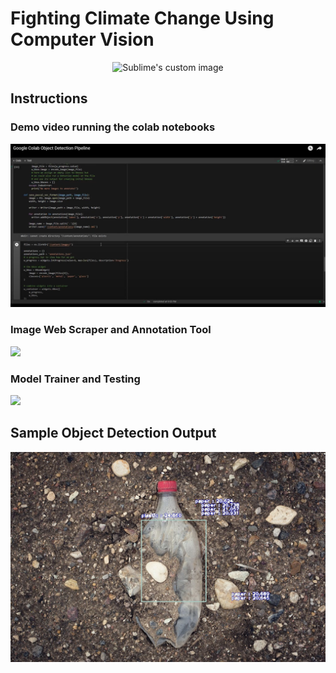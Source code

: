 # Fighting Climate Change Using Computer Vision
<p align="center">
  <img src="./images/demo.gif" alt="Sublime's custom image"/>
</p>




## Instructions

### Demo video running the colab notebooks <br />
[![](./images/video.png)](https://www.youtube.com/watch?v=FLxf8vcaCso)


### Image Web Scraper and Annotation Tool<br/> 
[![](https://colab.research.google.com/assets/colab-badge.svg)](https://colab.research.google.com/drive/1VG6VwqxyIJH9YMuixvUEqznfsUSjCdsD)

### Model Trainer and Testing <br /> 
[![](https://colab.research.google.com/assets/colab-badge.svg)](https://colab.research.google.com/drive/1o-CcNk1A1ENaf6XwJ4YAd9lPQkfHo2tJ)

## Sample Object Detection Output
![](./images/detection.png)
